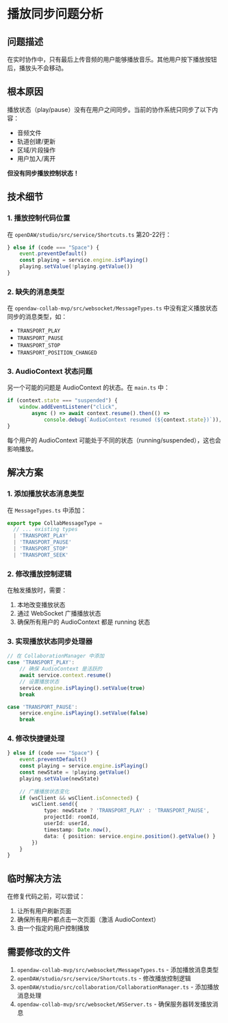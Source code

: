 # 播放同步问题分析

## 问题描述
在实时协作中，只有最后上传音频的用户能够播放音乐。其他用户按下播放按钮后，播放头不会移动。

## 根本原因
播放状态（play/pause）没有在用户之间同步。当前的协作系统只同步了以下内容：
- 音频文件
- 轨道创建/更新
- 区域/片段操作
- 用户加入/离开

**但没有同步播放控制状态！**

## 技术细节

### 1. 播放控制代码位置
在 `openDAW/studio/src/service/Shortcuts.ts` 第20-22行：
```typescript
} else if (code === "Space") {
    event.preventDefault()
    const playing = service.engine.isPlaying()
    playing.setValue(!playing.getValue())
}
```

### 2. 缺失的消息类型
在 `opendaw-collab-mvp/src/websocket/MessageTypes.ts` 中没有定义播放状态同步的消息类型，如：
- `TRANSPORT_PLAY`
- `TRANSPORT_PAUSE`
- `TRANSPORT_STOP`
- `TRANSPORT_POSITION_CHANGED`

### 3. AudioContext 状态问题
另一个可能的问题是 AudioContext 的状态。在 `main.ts` 中：
```typescript
if (context.state === "suspended") {
    window.addEventListener("click",
        async () => await context.resume().then(() =>
            console.debug(`AudioContext resumed (${context.state})`)), {capture: true, once: true})
}
```

每个用户的 AudioContext 可能处于不同的状态（running/suspended），这也会影响播放。

## 解决方案

### 1. 添加播放状态消息类型
在 `MessageTypes.ts` 中添加：
```typescript
export type CollabMessageType = 
  // ... existing types
  | 'TRANSPORT_PLAY'
  | 'TRANSPORT_PAUSE'
  | 'TRANSPORT_STOP'
  | 'TRANSPORT_SEEK'
```

### 2. 修改播放控制逻辑
在触发播放时，需要：
1. 本地改变播放状态
2. 通过 WebSocket 广播播放状态
3. 确保所有用户的 AudioContext 都是 running 状态

### 3. 实现播放状态同步处理器
```typescript
// 在 CollaborationManager 中添加
case 'TRANSPORT_PLAY':
    // 确保 AudioContext 是活跃的
    await service.context.resume()
    // 设置播放状态
    service.engine.isPlaying().setValue(true)
    break

case 'TRANSPORT_PAUSE':
    service.engine.isPlaying().setValue(false)
    break
```

### 4. 修改快捷键处理
```typescript
} else if (code === "Space") {
    event.preventDefault()
    const playing = service.engine.isPlaying()
    const newState = !playing.getValue()
    playing.setValue(newState)
    
    // 广播播放状态变化
    if (wsClient && wsClient.isConnected) {
        wsClient.send({
            type: newState ? 'TRANSPORT_PLAY' : 'TRANSPORT_PAUSE',
            projectId: roomId,
            userId: userId,
            timestamp: Date.now(),
            data: { position: service.engine.position().getValue() }
        })
    }
}
```

## 临时解决方法
在修复代码之前，可以尝试：
1. 让所有用户刷新页面
2. 确保所有用户都点击一次页面（激活 AudioContext）
3. 由一个指定的用户控制播放

## 需要修改的文件
1. `opendaw-collab-mvp/src/websocket/MessageTypes.ts` - 添加播放消息类型
2. `openDAW/studio/src/service/Shortcuts.ts` - 修改播放控制逻辑
3. `openDAW/studio/src/collaboration/CollaborationManager.ts` - 添加播放消息处理
4. `opendaw-collab-mvp/src/websocket/WSServer.ts` - 确保服务器转发播放消息 
